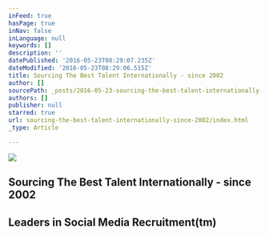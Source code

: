 ```yaml
---
inFeed: true
hasPage: true
inNav: false
inLanguage: null
keywords: []
description: ''
datePublished: '2016-05-23T08:29:07.235Z'
dateModified: '2016-05-23T08:29:06.515Z'
title: Sourcing The Best Talent Internationally - since 2002
author: []
sourcePath: _posts/2016-05-23-sourcing-the-best-talent-internationally-since-2002.md
authors: []
publisher: null
starred: true
url: sourcing-the-best-talent-internationally-since-2002/index.html
_type: Article

---
```

![](https://the-grid-user-content.s3-us-west-2.amazonaws.com/c0c6ef1e-3528-481f-8f9b-b2f23fe9c6d4.jpg)

## Sourcing The Best Talent Internationally - since 2002

## Leaders in Social Media Recruitment(tm)